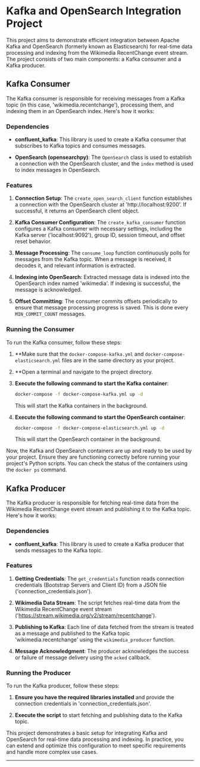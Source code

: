 

# Kafka and OpenSearch Integration Project

This project aims to demonstrate efficient integration between Apache Kafka and OpenSearch (formerly known as Elasticsearch) for real-time data processing and indexing from the Wikimedia RecentChange event stream. The project consists of two main components: a Kafka consumer and a Kafka producer.

## Kafka Consumer

The Kafka consumer is responsible for receiving messages from a Kafka topic (in this case, 'wikimedia.recentchange'), processing them, and indexing them in an OpenSearch index. Here's how it works:

### Dependencies

- **confluent_kafka**: This library is used to create a Kafka consumer that subscribes to Kafka topics and consumes messages.

- **OpenSearch (opensearchpy)**: The `OpenSearch` class is used to establish a connection with the OpenSearch cluster, and the `index` method is used to index messages in OpenSearch.

### Features

1. **Connection Setup**: The `create_open_search_client` function establishes a connection with the OpenSearch cluster at 'http://localhost:9200'. If successful, it returns an OpenSearch client object.

2. **Kafka Consumer Configuration**: The `create_kafka_consumer` function configures a Kafka consumer with necessary settings, including the Kafka server ('localhost:9092'), group ID, session timeout, and offset reset behavior.

3. **Message Processing**: The `consume_loop` function continuously polls for messages from the Kafka topic. When a message is received, it decodes it, and relevant information is extracted.

4. **Indexing into OpenSearch**: Extracted message data is indexed into the OpenSearch index named 'wikimedia'. If indexing is successful, the message is acknowledged.

5. **Offset Committing**: The consumer commits offsets periodically to ensure that message processing progress is saved. This is done every `MIN_COMMIT_COUNT` messages.

### Running the Consumer

To run the Kafka consumer, follow these steps:

1. **Make sure that the `docker-compose-kafka.yml` and `docker-compose-elasticsearch.yml` files are in the same directory as your project.

2. **Open a terminal and navigate to the project directory.

3. **Execute the following command to start the Kafka container**:

   ```bash
   docker-compose -f docker-compose-kafka.yml up -d
   ```

   This will start the Kafka containers in the background.

4. **Execute the following command to start the OpenSearch container**:

   ```bash
   docker-compose -f docker-compose-elasticsearch.yml up -d
   ```

   This will start the OpenSearch container in the background.

Now, the Kafka and OpenSearch containers are up and ready to be used by your project. Ensure they are functioning correctly before running your project's Python scripts. You can check the status of the containers using the `docker ps` command.

## Kafka Producer

The Kafka producer is responsible for fetching real-time data from the Wikimedia RecentChange event stream and publishing it to the Kafka topic. Here's how it works:

### Dependencies

- **confluent_kafka**: This library is used to create a Kafka producer that sends messages to the Kafka topic.

### Features

1. **Getting Credentials**: The `get_credentials` function reads connection credentials (Bootstrap Servers and Client ID) from a JSON file ('connection_credentials.json').

2. **Wikimedia Data Stream**: The script fetches real-time data from the Wikimedia RecentChange event stream ('https://stream.wikimedia.org/v2/stream/recentchange').

3. **Publishing to Kafka**: Each line of data fetched from the stream is treated as a message and published to the Kafka topic 'wikimedia.recentchange' using the `wikimedia_producer` function.

4. **Message Acknowledgment**: The producer acknowledges the success or failure of message delivery using the `acked` callback.

### Running the Producer

To run the Kafka producer, follow these steps:

1. **Ensure you have the required libraries installed** and provide the connection credentials in 'connection_credentials.json'.

2. **Execute the script** to start fetching and publishing data to the Kafka topic.

This project demonstrates a basic setup for integrating Kafka and OpenSearch for real-time data processing and indexing. In practice, you can extend and optimize this configuration to meet specific requirements and handle more complex use cases.

---
